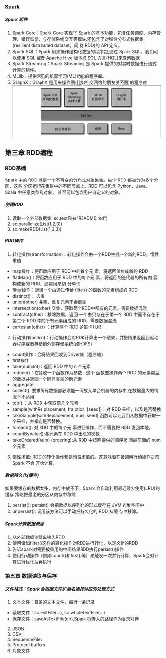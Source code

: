 ### Spark
##### Spark 组件
1. Spark Core：Spark Core 实现了 Spark 的基本功能，包含任务调度、内存管理、错误恢复、与存储系统交互等模块.还包含了对弹性分布式数据集(resilient distributed dataset，简 称 RDD)的 API 定义。
2. Spark SQL：Spark 用来操作结构化数据的程序包,通过 Spark SQL，我们可以使用 SQL 或者 Apache Hive 版本的 SQL 方言(HQL)来查询数据
3. Spark Streaming：Spark Streaming 是 Spark 提供的对实时数据进行流式计算的组件。
4. MLlib：提供常见的机器学习(ML)功能的程序库。
5. GraphX：GraphX 是用来操作图(比如社交网络的朋友关系图)的程序库
![Spark组件](https://github.com/mgljava/bigData-study/blob/master/doc/images/spark组件.png)

## 第三章 RDD编程
### RDD基础
Spark 中的 RDD 就是一个不可变的分布式对象集合。每个 RDD 都被分为多个分区，这些 分区运行在集群中的不同节点上。RDD 可以包含 Python、Java、Scala 中任意类型的对象， 甚至可以包含用户自定义的对象。

##### 创建RDD
1. 读取一个外部数据集: sc.textFile("README.md")
2. sc.parallelize(List(1,2,3))
3. sc.makeRDD(List(1,2,3))

##### RDD操作
1. 转化操作(transformation)：转化操作会由一个RDD生成一个新的RDD，惰性求值
  - map操作：将函数应用于 RDD 中的每个元 素，将返回值构成新的 RDD
  - flatMap()：将函数应用于 RDD 中的每个元 素，将返回的迭代器的所有内 容构成新的 RDD。通常用来切 分单词
  - filter操作：返回一个由通过传给 filter() 的函数的元素组成的 RDD
  - distinct()： 去重
  - union(other) 并集，重复元素不会删除
  - intersection(other) 交集，获取两个RDD中都有的元素，需要数据混洗
  - subtract(other)：移除数据，返回 一个由只存在于第一个 RDD 中而不存在于第二个 RDD 中的所有元素组成的 RDD，需要数据混洗
  - cartesian(other) ：计算两个 RDD 的笛卡儿积
  
2. 行动操作(action)：行动操作会对RDD计算出一个结果，并把结果返回到驱动器程序或者存储到外部存储系统(如HDFS)
  - count操作：会将结果回收到Driver端（程序端）
  - first操作
  - take(num:Int)：返回 RDD 中的 n 个元素
  - reduce()：它接收一个函数作为参数，这个 函数要操作两个 RDD 的元素类型的数据并返回一个同样类型的新元素
  - aggregate
  - collect(): 要求所有数据都必须能一同放入单台机器的内存中,在数据量大的情况下不适用
  - top() ：从 RDD 中获取前几个元素
  - sample(withRe placement, fra ction, [seed])：对 RDD 采样，以及是否替换
  - takeSample(withReplacement, num, seed):函数可以让我们从数据中获取一个采样，并指定是否替换。
  - foreach(): 对 RDD 中的每个元 素进行操作，而不需要把 RDD 发回本地。
  - countByValue():各元素在 RDD 中出现的次数
  - takeOrdered(num) (ordering):从 RDD 中按照提供的顺序返 回最前面的 num 个元素
3. 惰性求值: RDD 的转化操作都是惰性求值的。这意味着在被调用行动操作之前 Spark 不会 开始计算。

##### 数据持久化(缓存)
如果要缓存的数据太多，内存中放不下，Spark 会自动利用最近最少使用(LRU)的缓存 策略把最老的分区从内存中移除
1. persist(): persist() 会把数据以序列化的形式缓存在 JVM 的堆空间中
2. unpersist(): 调用该方法可以手动把持久化的 RDD 从缓 存中移除。

##### Spark计算数据流程
1. 从外部数据创建出输入RDD
2. 使用诸如filter()这样的转化操作对RDD进行转化，以定义新的RDD
3. 告诉spark对需要被重用的中间结果RDD执行persist()操作
4. 使用行动操作（例如count()和first()等）来触发一次并行计算，Spark会对计算进行优化后再执行

### 第五章 数据读取与保存
#####  文件格式：Spark 会根据文件扩展名选择对应的处理方式
1. 文本文件：普通的文本文件，每行一条记录
  - 读取文件：sc.textFile(...), sc.wholeTextFile(...)
  - 保存文件：saveAsTextFile(dir),Spark 将传入的路径作为目录对待
2. JSON
3. CSV
4. SequenceFiles
5. Protocol buffers
6. 对象文件